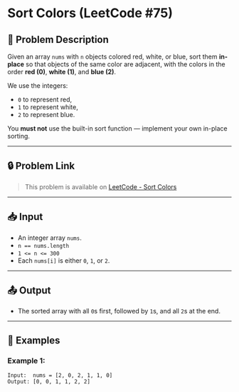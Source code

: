 # Sort Colors (LeetCode #75)

## 🧩 Problem Description

Given an array `nums` with `n` objects colored red, white, or blue, sort them **in-place** so that objects of the same color are adjacent, with the colors in the order **red (0)**, **white (1)**, and **blue (2)**.

We use the integers:

- `0` to represent red,
- `1` to represent white,
- `2` to represent blue.

You **must not** use the built-in sort function — implement your own in-place sorting.

---

## 🔒 Problem Link

> This problem is available on [LeetCode - Sort Colors](https://leetcode.com/problems/sort-colors/)

---

## 📥 Input

- An integer array `nums`.
- `n == nums.length`
- `1 <= n <= 300`
- Each `nums[i]` is either `0`, `1`, or `2`.

---

## 📤 Output

- The sorted array with all `0`s first, followed by `1`s, and all `2`s at the end.

---

## 🧪 Examples

### Example 1:

```text
Input:  nums = [2, 0, 2, 1, 1, 0]
Output: [0, 0, 1, 1, 2, 2]
```
